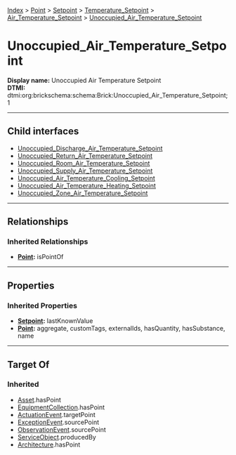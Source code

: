 [Index](../../../../../index.md) > [Point](../../../../Point.md) > [Setpoint](../../../Setpoint.md) > [Temperature_Setpoint](../../Temperature_Setpoint.md) > [Air_Temperature_Setpoint](../Air_Temperature_Setpoint.md) > [Unoccupied_Air_Temperature_Setpoint](#)
# Unoccupied_Air_Temperature_Setpoint

**Display name:** Unoccupied Air Temperature Setpoint<br />
**DTMI:** dtmi:org:brickschema:schema:Brick:Unoccupied_Air_Temperature_Setpoint;1

---

## Child interfaces
* [Unoccupied_Discharge_Air_Temperature_Setpoint](Unoccupied_Discharge_Air_Temperature_Setpoint.md)
* [Unoccupied_Return_Air_Temperature_Setpoint](Unoccupied_Return_Air_Temperature_Setpoint.md)
* [Unoccupied_Room_Air_Temperature_Setpoint](Unoccupied_Room_Air_Temperature_Setpoint.md)
* [Unoccupied_Supply_Air_Temperature_Setpoint](Unoccupied_Supply_Air_Temperature_Setpoint.md)
* [Unoccupied_Air_Temperature_Cooling_Setpoint](Unoccupied_Air_Temperature_Cooling_Setpoint.md)
* [Unoccupied_Air_Temperature_Heating_Setpoint](Unoccupied_Air_Temperature_Heating_Setpoint.md)
* [Unoccupied_Zone_Air_Temperature_Setpoint](../Zone_Air_Temperature_Setpoint/Unoccupied_Zone_Air_Temperature_Setpoint.md)

---

## Relationships

### Inherited Relationships
* **[Point](../../../../Point.md):** isPointOf

---

## Properties

### Inherited Properties
* **[Setpoint](../../../Setpoint.md):** lastKnownValue
* **[Point](../../../../Point.md):** aggregate, customTags, externalIds, hasQuantity, hasSubstance, name

---

## Target Of
### Inherited
* [Asset](../../../../../Asset/Asset.md).hasPoint
* [EquipmentCollection](../../../../../Collection/EquipmentCollection.md).hasPoint
* [ActuationEvent](../../../../../Event/PointEvent/ActuationEvent.md).targetPoint
* [ExceptionEvent](../../../../../Event/PointEvent/ExceptionEvent.md).sourcePoint
* [ObservationEvent](../../../../../Event/PointEvent/ObservationEvent.md).sourcePoint
* [ServiceObject](../../../../../Information/ServiceObject/ServiceObject.md).producedBy
* [Architecture](../../../../../Space/Architecture/Architecture.md).hasPoint
